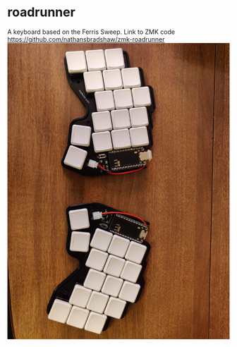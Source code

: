 # roadrunner

A keyboard based on the Ferris Sweep.
Link to ZMK code https://github.com/nathansbradshaw/zmk-roadrunner
![roadrunner board](/photos/roadrunner.jpg)
